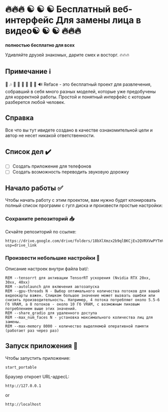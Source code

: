 # 🔥🔥🔥 ☯ ☯ ☯ Бесплатный веб-интерфейс Для замены лица в видео☯ ☯ ☯ 🔥🔥🔥
<strong>полностью бесплатно для всех</strong> 

Удивляйте друзей знакомых, дарите смех и восторг. 🔥🔥🔥



## Примечание ℹ️ 
<p>
🎵 🎶 🎷 🎸 🎹 🎺 🎻 🎼 🔊 Reface - это бесплатный проект для развлечения, собравший в себя много разных моделей, которые уже предобучены для корректной работы. Простой и понятный интерфейс с которым разберется любой человек.
</p>

## Справка
Все что вы тут ивидете создано в качестве ознакомительной цели и автор не несет никакой ответственности.
##

## Список дел ✔️


- [ ] Создать приложение для телефонов
- [ ] Создать возможность переводить звуковую дорожку

## Начало работы :white_check_mark:  
Чтобы начать работу с этим проектом, вам нужно будет клонировать полный список программ с гугл диска и произвести простые настройки: 
  
### Сохраните репозиторий :inbox_tray:
Скчайте репозиторий по ссылке:  

```
https://drive.google.com/drive/folders/18bXlXmzx2b9qlBKCjEv2QVRXVwPYTmV7?usp=drive_link
```

### Произвести небольшие настройки :wrench: 
Описание настроек внутри файла bat/:
```
REM --tensorrt для активации TensorRT ускорения (Nvidia RTX 20xx, 30xx, 40xx)
REM --autolaunch для включения автозапуска
REM --gpu-threads N - Выбор оптимального количества потоков для вашей видеокарты важен. Слишком большое значение может вызвать ошибки или снизить производительность. Например, 4 потока потребляют около 5.5-6 Гб VRAM, а 8 потоков - около 10 Гб VRAM, с возможным пиковым потреблением выше этих значений.
REM --share_gradio для удаленного доступа
REM --max_num_faces N - установка максимального количества лиц для замены. 
REM --max-memory 8000 - количество выделяемой оперативной памяти (работает раз через раз)
```

## Запуск приложения :rocket:
Чтобы запустить приложение:
```
start_portable
```

Браузер откроет URL-адресL:
```
http://127.0.0.1
```
or
```
http://localhost
```
